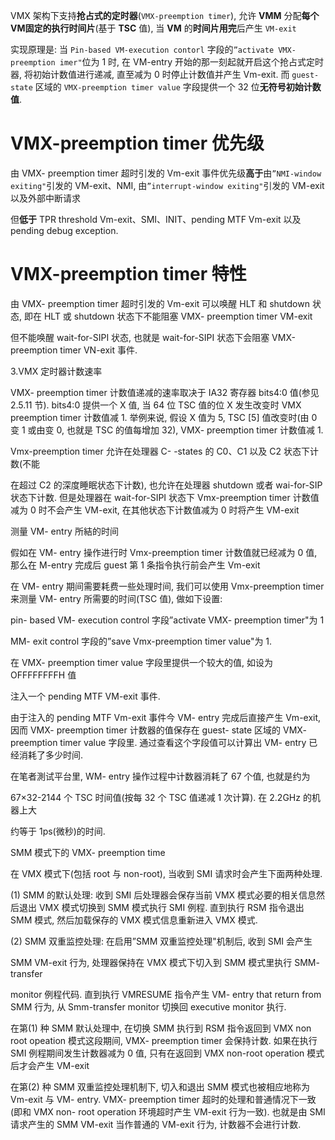
VMX 架构下支持**抢占式的定时器**(`VMX-preemption timer`), 允许 **VMM** 分配**每个VM固定的执行时间片**(基于 **TSC** 值), 当 **VM** 的**时间片用完**后产生 `VM-exit`

实现原理是: 当 `Pin-based VM-execution contorl` 字段的`”activate VMX- preemption imer"`位为 1 时, 在 VM-entry 开始的那一刻起就开启这个抢占式定时器, 将初始计数值进行递减, 直至减为 0 时停止计数值并产生 Vm-exit. 而 `guest-state` 区域的 `VMX-preemption timer value` 字段提供一个 32 位**无符号初始计数值**. 

# VMX-preemption timer 优先级

由 VMX- preemption timer 超时引发的 Vm-exit 事件优先级**高于**由`”NMI-window exiting"`引发的 VM-exit、NMI, 由`”interrupt-window exiting"`引发的 VM-exit 以及外部中断请求

但**低于** TPR threshold Vm-exit、SMI、INIT、pending MTF Vm-exit 以及 pending debug exception.

# VMX-preemption timer 特性

由 VMX- preemption timer 超时引发的 Vm-exit 可以唤醒 HLT 和 shutdown 状态, 即在 HLT 或 shutdown 状态下不能阻塞 VMX- preemption timer VM-exit

但不能唤醒 wait-for-SIPI 状态, 也就是 wait-for-SIPI 状态下会阻塞 VMX-preemption timer VN-exit 事件. 

3.VMX 定时器计数速率

VMX- preemption timer 计数值递减的速率取决于 IA32 寄存器 bits4:0 值(参见 2.5.11 节). bits4:0 提供一个 X 值, 当 64 位 TSC 值的位 X 发生改变时 VMX  preemption timer 计数值减 1. 举例来说, 假设 X 值为 5, TSC [5] 值改变时(由 0 变 1 或由变 0, 也就是 TSC 的值每增加 32), VMX- preemption timer 计数值减 1. 

 Vmx-preemption timer 允许在处理器 C- -states 的 C0、C1 以及 C2 状态下计数(不能

在超过 C2 的深度睡眠状态下计数), 也允许在处理器 shutdown 或者 wai-for-SIP 状态下计数. 但是处理器在 wait-for-SIPI 状态下 Vmx-preemption timer 计数值减为 0 时不会产生 VM-exit, 在其他状态下计数值减为 0 时将产生 VM-exit

测量 VM- entry 所結的时间

假如在 VM- entry 操作进行时 Vmx-preemption timer 计数值就已经减为 0 值, 那么在  M-entry 完成后 guest 第 1 条指令执行前会产生 Vm-exit

在 VM- entry 期间需要耗费一些处理时间, 我们可以使用 Vmx-preemption timer 来测量 VM- entry 所需要的时间(TSC 值), 做如下设置: 

pin- based VM- execution control 字段”activate VMX- preemption timer"为 1

MM- exit control 字段的”save Vmx-preemption timer value"为 1. 

在 VMX- preemption timer value 字段里提供一个较大的值, 如设为 OFFFFFFFFH 值

注入一个 pending MTF VM-exit 事件. 

由于注入的 pending MTF Vm-exit 事件今 VM- entry 完成后直接产生 Vm-exit, 因而 VMX- preemption timer 计数器的值保存在 guest- state 区域的 VMX- preemption timer value 字段里. 通过查看这个字段值可以计算出 VM- entry 已经消耗了多少时间. 

在笔者測试平台里, WM- entry 操作过程中计数器消耗了 67 个值, 也就是约为

67×32-2144 个 TSC 时间值(按每 32 个 TSC 值递减 1 次计算). 在 2.2GHz 的机器上大

约等于 1ps(微秒)的时间. 

SMM 模式下的 VMX- preemption time

在 VMX 模式下(包括 root 与 non-root), 当收到 SMI 请求时会产生下面两种处理. 

 (1) SMM 的默认处理: 收到 SMI 后处理器会保存当前 VMX 模式必要的相关信息然后退出 VMX 模式切换到 SMM 模式执行 SMI 例程. 直到执行 RSM 指令退出 SMM 模式, 然后加载保存的 VMX 模式信息重新进入 VMX 模式. 

 (2) SMM 双重监控处理: 在启用”SMM 双重监控处理"机制后, 收到 SMI 会产生

 SMM VM-exit 行为, 处理器保持在 VMX 模式下切入到 SMM 模式里执行 SMM- transfer

 monitor 例程代码. 直到执行 VMRESUME 指令产生 VM- entry that return from SMM 行为, 从 Smm-transfer monitor 切换回 executive monitor 执行. 

在第(1) 种 SMM 默认处理中, 在切换 SMM 执行到 RSM 指令返回到 VMX non  root opeation 模式这段期间, VMX- preemption timer 会保持计数. 如果在执行 SMI 例程期间发生计数器减为 0 值, 只有在返回到 VMX non-root operation 模式后才会产生 VM-exit

在第(2) 种 SMM 双重监控处理机制下, 切入和退出 SMM 模式也被相应地称为  Vm-exit 与 VM- entry. VMX- preemption timer 超时的处理和普通情况下一致(即和 VMX non- root operation 环境超时产生 VM-exit 行为一致). 也就是由 SMI 请求产生的 SMM VM-exit 当作普通的 VM-exit 行为, 计数器不会进行计数. 

